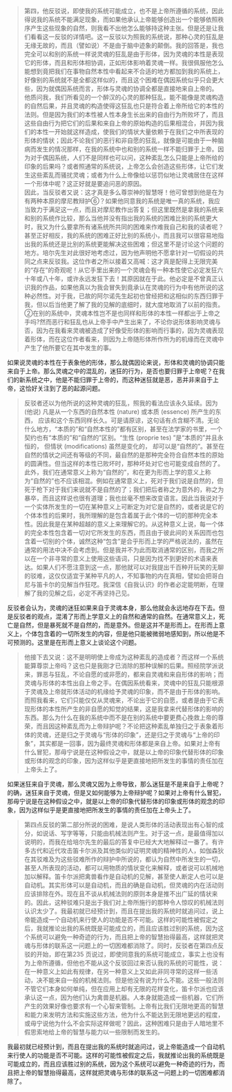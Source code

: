 <blockquote data-pid="qnF1CPOm">第四，他反驳说，即使我的系统可能成立，也不是上帝所遵循的系统，因此得说我的系统不能满足现象，而如果他承认上帝能够创造出一个能够依照秩序产生这些现象的自然，则我看不出他怎么能够持这种主张。但是还是让我们看看这一反驳的详情吧。这一反驳以为照我的系统说，那种心灵的狂乱是无缘无故的，而且（譬如说）不是由于脑中迹象的颠倒。我的回答是，我也完全可以和别的系统一样说灵魂的狂乱是由于形体，因为灵魂的本性是表现它的形体，而且和形体相协调，正如形体影响着灵魂一样。我很佩服他怎么能想到竟把我们在事物自然本性中看起来不合适的地方都加到我的系统上，好像别的系统就不是全都这样似的，而且这个困难在偶因系统似乎只会更大些，因为就偶因系统而言，形体与灵魂的协调全都是直接地来自上帝的。<br>他质问我，我们所看见的一个醉汉的心灵的那种狂乱，能不能像是灵魂构造的自然后果，并且灵魂的构造使得这狂乱也只是符合着上帝所给它的本性的法则。但是因为我们的本性被人性本身生长出来的自由行为所败坏了，而且这些自由行为把它们的后果和来自上帝的原始构造的后果相混合，并因为我们的本性一开始就这样造成，使我们的情状大量依赖于在我们之中所表现的形体的情状；因此不论我们的恶行和非自愿的狂乱，就像是可能由于一种脑病而发生的情况那样，在我的系统中也和别的系统一样不能归罪于上帝。因为对于偶因系统，人们不是同样也可以问，这种紊乱怎么只能是上帝所给的印象的后果吗？或者照通常的系统说，上帝怎么会创造这些形体，让它们发生这些紊乱而骚扰灵魂；或者为什么上帝像给以惩罚似地让灵魂居住在这样一个形体中呢？这正好就是要追问恶的原因。<br>因此，当反驳者又说：这才真是多么尊崇神的智慧呀！他可曾想到他是在为有两种本原的摩尼教辩护⑥？如果他同意我的系统是唯一真的系统，我应当致力于满足这一点，而且对摩尼教作出答复；但这里既然是拿我的系统来和别的系统作比较，那么当他并没有指出我的系统的困难比别的系统更大时，我又为什么要拿所有诸系统所共同的困难来作难我自己和我的读者呢？甚至正好相反，我的系统的困难正好比别的系统小，而且我可以很容易地指出我的系统还是比别的系统更能解决这些困难；但这里不是讨论这个问题的地方。培尔先生对此很好地考虑过，因为他声明他不愿拿针对一切假设的共同之点来反驳我。这位作者之所以接着又高喊：这才真是配得上无限完美的“存在”的奇观呢！从它手里出来的一个灵魂会有一种本性使它必定发狂六十年或八十年，或许永远发狂下去！其原因就在于此。他必定是不曾真正认识我的作品，如果他真以为我会冒失到竟承认在灵魂的行为中有他所说的这种必然性。对于我，已故的阿尔诺先生起初也曾经把和这相似的东西归罪于我，但以后当他更了解了我的见解的底细时，就大度地取消了以前的指责。②在别的系统中，灵魂本性岂不是也同样和形体的本性一样都出于上帝之手吗?然而恶行和狂乱也从上帝手中产生出来了，不论你说形体影响灵魂与否，因为在我看来灵魂被造成了好像受形体的影响而行事的，因为灵魂表现着形体，而在这位作者看来，则因为上帝随形体所作所为的机缘而在灵魂中产生了他所要它在其中发生的事。</blockquote><p data-pid="_KRH0Kmx">如果说灵魂的本性在于表象他的形体，那么就偶因论来说，形体和灵魂的协调只能来自于上帝。那么灵魂之中的混乱的，迷狂的行为，是否也要归罪于上帝呢？在我们的新系统之中，他是不能归罪于上帝的，而这种迷狂就是恶，恶并非来自于上帝，这恰好关注到了恶的起源问题。</p><blockquote data-pid="JYaaBACP">反驳者还以为他所说的这种灵魂的狂乱，照我的看法应该永久延续。因为 (他说) 凡是从一个东西的自然本性 (nature) 或本质 (essence) 所产生的东西， 应该和这个东西同样长久。可是请原谅，这句话有点含糊不清。无论什么地方，“本质的”和“自然本性的”都有区别，甚至在法学家的书里，一个契约也有“本质的”和“自然的”区别。“生性 (proprie tes) ”是“本质的”并且永恒的， 但情状 (modifications) 虽然是变化的， 却可以是“自然的”。甚至在自然的情状之间还有等级的不同，最自然的是那种完全符合自然本性的原始的圆满性。但当这样的本性已败坏时，那种坏处对它也可能变成自然的了。此外，我们在通常意义上称为“自然的”，和在更为形而上学的意义上称为“自然的”也不应该相混。例如在通常意义上，死对于我们说是自然的，但死于枪下对于我们来说就不是自然的了；我们把后者称之为意外的，称之为暴卒，而且这样说也很有道理；我也丝毫不想来改变语言。因此当我说对于一个实体所发生的一切在某种意义上可断定为对它是自然的，或者说是它的个体本性的后果时，我所理解的是包含着属于此个体的一切的那种完全本性。因此我是在某种超越的意义上来理解它的。从这种意义上说，每一个体的完全本性包含着一切对它所发生的东西，而且由于彼此间的关系因而也包含着一切别的个体，诚然这种“包含”是合乎形而上学的严格说法的，虽然在通常的用法中决不会考虑到。但是我并不为此而取消通常的区别，而我之所以在一个非寻常的意义上使用这些语词，只是因为找不到更好的术语来表达。如果人们不愿注意到这一点，那他就可以对我提出千百种开玩笑的无聊的驳难，这仅仅适宜于某种平凡的人，不知事物的内在真相，譬如会把哥白尼与笛卡尔的见解当作狂呓。我深信《自我认识》的作者必定能明断，在理解了我的见解之后，必定不再坚持己见。</blockquote><p data-pid="ynutlQUI">反驳者会认为，灵魂的迷狂如果来自于灵魂本身，那么他就会永远地存在下去。但是反驳者的观点，混淆了形而上学意义上的自然和通常的自然。在通常意义上，死亡是自然，但是暴死就不是自然的，而是意外。但是这并不是形而上。在形而上意义上，个体包含着的一切所发生的内容，但是他只能被微弱地感知到，所以他是不可预测的。这里是在形而上意义上谈论这个问题。</p><blockquote data-pid="UuSodSnM">他接下去又说：这不是明明使上帝成为这种紊乱的造成者？而这样一个系统能算尊崇上帝吗？这也只是我刚才已消除的那种误解的后果。照经院学派说来，罪恶与狂乱，不论自愿的或非愿的，都来自灵魂和来自形体的影响；而灵魂与形体的本性出自上帝之手。在偶因系统看来，灵魂中的狂乱只能根源于灵魂及上帝就形体活动的机缘给予灵魂的印象，而不是由于形体的影响。而照我看来，它们只能仅仅从灵魂来，不论出于它的自愿，或者是由于它表现形体的本性所产生的非自愿的知觉的结果，这是我拿来代替形体的影响的东西。那么为什么在我的系统中而不是在别的系统中要更费心挽救上帝的尊荣，而且因这种紊乱而为上帝辩护呢？不论把这种紊乱单独归之于表象着形体的灵魂，还是归之于灵魂与“形体的印象”，还是归之于灵魂与“上帝的印象”，其实都是一回事，因为最终灵魂和形体都是来自上帝。如果对上帝有什么冒犯，那毋宁说是在这种假设之中，就是以上帝的印象代替形体的印象或形体的观念的印象，因为这样似乎是更直接地把所发生的事情的责任加在上帝头上了。</blockquote><p data-pid="emrUIAlY">如果迷狂来自于灵魂，那么灵魂又因为上帝导致，那么迷狂是不是来自于上帝呢？的确，迷狂来自于灵魂，但是又如何能够为上帝辩护呢？如果对上帝有什么冒犯，那毋宁说是在这种假设之中，就是以上帝的印象代替形体的印象或形体的观念的印象，因为这样似乎是更直接地把所发生的事情的责任加在上帝头上了。</p><blockquote data-pid="8US_kaQS">第四点反驳的第二部分所说的困难，是说人类形体的活动表现出有心智的成分，如说话、写字等等，只能由机械法则产生。对于这一点，是最值得加以说明的，而我在给培尔先生的最后的答复中已经大大地解释过一番了。有许多古代和近代攻击笛卡尔派及其他类似的证明灵魂的精神性的人，如伽森狄在其驳难及为这些驳难所作的辩护中所说的，都认为自然中所发生的一切，甚至人所表现的活动，都可以用物质的情状变化来解释，或者说可以机械地加以解释。笛卡尔派把禽兽看作是自动机的见解，甚至使人断定人也可以是自动机。其实形体可以是自动机，而且的确是自动机，但灵魂的内在活动则应该排除在外。现在且不谈从机械法则的原则本身是推不出广延的情状来的。因此，这种驳难只是出于我们对上帝所施行的那种令人惊叹的机械法则认识太少了。我最初就已经预计到，而且在提出我的系统时就追问过，说上帝能造成一个自动机来行使人的功能是否不可能。这样的可能性被假定之后，我就推论出我的系统既是可能成立的，而且应该胜过别的系统，因为这个系统可以避免一种奇迹的行为，而且把上帝的智慧抬得最高，这样就把灵魂与形体的联系这一问题上的一切困难都消除了。同时，反驳者在第四点反驳的开始，即在第235 页说过，即使同意我的系统可能成立，事实上也没有为上帝所遵循，但他也不能从这个反驳回过来否认我的系统的可能性，说：在一种意义上如此有规律，在另一种意义上又如此非同寻常的这样一些活动，决不能来自一般的机械法则。但是他没有说为什么不能。这些一般法则不管它们本身如何单纯，但在应用上却有无限的花样变化，笛卡尔派也应该承认这一点，因为他们认为禽兽是机器。人本身就能造成一些机器，它们所产生的效果好像也要求有一个心智来管制。上帝有比我们无限地更高的智慧和能力来发明方法和实施这些方法，他为什么不能达到无限地更远的程度，或毋宁说他为什么不会实际这样做呢？因此，这种困难只是由于人暗地里不假思索地给上帝的智慧与能力以一些限制而发生的。</blockquote><p data-pid="YviiI7a-">我最初就已经预计到，而且在提出我的系统时就追问过，说上帝能造成一个自动机来行使人的功能是否不可能。这样的可能性被假定之后，我就推论出我的系统既是可能成立的，而且应该胜过别的系统，因为这个系统可以避免一种奇迹的行为，而且把上帝的智慧抬得最高，这样就把灵魂与形体的联系这一问题上的一切困难都消除了。</p><p></p>